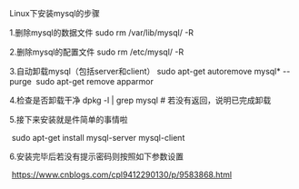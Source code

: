 Linux下安装mysql的步骤

1.删除mysql的数据文件
	sudo rm /var/lib/mysql/ -R

2.删除mysql的配置文件
	sudo rm /etc/mysql/ -R

3.自动卸载mysql（包括server和client）
	sudo apt-get autoremove mysql* --purge 
	sudo apt-get remove apparmor

4.检查是否卸载干净
	dpkg -l | grep mysql # 若没有返回，说明已完成卸载

5.接下来安装就是件简单的事情啦

​	sudo apt-get install mysql-server mysql-client

6.安装完毕后若没有提示密码则按照如下参数设置

​	<https://www.cnblogs.com/cpl9412290130/p/9583868.html> 



